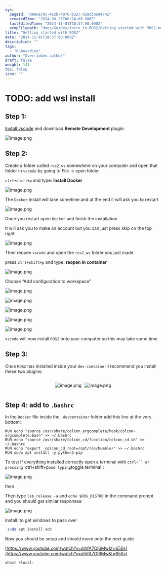 ```yaml
---
sys:
  pageId: "89e0a78c-4e2b-4070-b327-d28cb0694742"
  createdTime: "2024-08-21T00:24:00.000Z"
  lastEditedTime: "2024-11-01T18:57:00.000Z"
  propFilepath: "docs/Guides/intro_to_ROS2/Getting started with ROS2.md"
title: "Getting started with ROS2"
date: "2024-11-01T18:57:00.000Z"
description: ""
tags:
  - "Onboarding"
author: "Overridden author"
draft: false
weight: 141
toc: false
icon: ""
---
```


# TODO: add wsl install

## Step 1:

[Install vscode](https://code.visualstudio.com/download) and download **Remote Development** plugin:

![image.png](https://prod-files-secure.s3.us-west-2.amazonaws.com/d518164a-d88e-44d1-a4ee-3adb3bd8bce0/efb52993-1881-4a40-b95e-6f020334f022/image.png?X-Amz-Algorithm=AWS4-HMAC-SHA256&X-Amz-Content-Sha256=UNSIGNED-PAYLOAD&X-Amz-Credential=ASIAZI2LB466T6C7UIUZ%2F20250227%2Fus-west-2%2Fs3%2Faws4_request&X-Amz-Date=20250227T200850Z&X-Amz-Expires=3600&X-Amz-Security-Token=IQoJb3JpZ2luX2VjEEMaCXVzLXdlc3QtMiJHMEUCIFFczc4SORGlYxFa9wfqqBEdCnTNVrRKn8igdU6z6556AiEA5MzbkdhdLX6aCoteT2dKQSn5wPyoD85sXMKVavwzqeoq%2FwMIfBAAGgw2Mzc0MjMxODM4MDUiDHw7sHlPBXUxVvMpFyrcAweFwraTgdDCkV%2BkxyvFqiAsx16cYksY%2BEe8TkGzb6utV0YyUfZ7tC30a%2F0epdwHbapXo5rlBplkvDt2HqP4EH9l0Jq0fSyfMmdOCOt27ATmpNVMXPelYmDuK5Puy0xWdoT1qyaH3zRf7h%2FgfTQMk8M6m22w0NRrIbC8im%2FQF4tqzpNnUan%2BAcINoXcBe3QePPiSUCxNJ%2FqNr2zvZARsqT%2B5plKJ4q6rNa1ziZLM%2BHyqE7HY5wlL1TA6zTmZ3BdjTB95JVr3IL%2F%2B86WDt9pPWATLDoG%2FqGB9azFVc3pSUsHR%2BGqiq2DT5HmLnIq46d799XM0RkS0JljPsOuDwbvhpoRQzMIjc7PE4xcABmP34zWr5quZYP3n9z554CIMUBx15i3CYYQ9fNBBI0NAtOmvJp4W2b1MIrrCNlxjYg7jAVh71y2kTcDnh2p8DnFWI%2FMvawH4PPkLk9T6IcYVRqqeIKkqAL9Bd0xJwjTApRZ66Dy77%2BXtUAVyaLkmx19%2F2LqEEXbuoMz8ZhGse4aVybLuFdRveiHzJ362JZ0EbRsNwewyiAE8msOKmdBwDJI%2FnrfHKmWLarciWYznHgHq40q9yfP%2BXwoxKi2kHTSCGENXF8jC2%2F%2B9gwpC%2BiRMT8PYMMHwgr4GOqUBWKOqVK8SwswLSJYq3w8Cs9GNmLmXvqJh5nEqSz%2F9NNTIj7jHAj56%2FIKxrBP2yBjBkBEbpXx8knXcwoexww4ueu8XbXWt4XaCPMF1BaVIqEwW8JiLs2QswmLwOQfXjwNvOXLH6pyNSNt7kP8M%2BP118XYdLk2KMCv9U2yxKWw7ta75yLVsnFyuN3uuAcQV%2FOCIF%2FPokTv7NqMetmeqZIWJoCF5V0gD&X-Amz-Signature=63fa88fc92ebd65ae26d62afd82d43aa984a02e8b637e608a01cdc7e28eefbd3&X-Amz-SignedHeaders=host&x-id=GetObject)

## Step 2:

Create a folder called `ros2_ws` somewhere on your computer and open that folder in `vscode` by going to File → open folder 

`ctrl+shift+p` and type: **Install Docker**

![image.png](https://prod-files-secure.s3.us-west-2.amazonaws.com/d518164a-d88e-44d1-a4ee-3adb3bd8bce0/2269dc0e-1cd5-47ff-bceb-c04ad9b2eab0/image.png?X-Amz-Algorithm=AWS4-HMAC-SHA256&X-Amz-Content-Sha256=UNSIGNED-PAYLOAD&X-Amz-Credential=ASIAZI2LB466T6C7UIUZ%2F20250227%2Fus-west-2%2Fs3%2Faws4_request&X-Amz-Date=20250227T200850Z&X-Amz-Expires=3600&X-Amz-Security-Token=IQoJb3JpZ2luX2VjEEMaCXVzLXdlc3QtMiJHMEUCIFFczc4SORGlYxFa9wfqqBEdCnTNVrRKn8igdU6z6556AiEA5MzbkdhdLX6aCoteT2dKQSn5wPyoD85sXMKVavwzqeoq%2FwMIfBAAGgw2Mzc0MjMxODM4MDUiDHw7sHlPBXUxVvMpFyrcAweFwraTgdDCkV%2BkxyvFqiAsx16cYksY%2BEe8TkGzb6utV0YyUfZ7tC30a%2F0epdwHbapXo5rlBplkvDt2HqP4EH9l0Jq0fSyfMmdOCOt27ATmpNVMXPelYmDuK5Puy0xWdoT1qyaH3zRf7h%2FgfTQMk8M6m22w0NRrIbC8im%2FQF4tqzpNnUan%2BAcINoXcBe3QePPiSUCxNJ%2FqNr2zvZARsqT%2B5plKJ4q6rNa1ziZLM%2BHyqE7HY5wlL1TA6zTmZ3BdjTB95JVr3IL%2F%2B86WDt9pPWATLDoG%2FqGB9azFVc3pSUsHR%2BGqiq2DT5HmLnIq46d799XM0RkS0JljPsOuDwbvhpoRQzMIjc7PE4xcABmP34zWr5quZYP3n9z554CIMUBx15i3CYYQ9fNBBI0NAtOmvJp4W2b1MIrrCNlxjYg7jAVh71y2kTcDnh2p8DnFWI%2FMvawH4PPkLk9T6IcYVRqqeIKkqAL9Bd0xJwjTApRZ66Dy77%2BXtUAVyaLkmx19%2F2LqEEXbuoMz8ZhGse4aVybLuFdRveiHzJ362JZ0EbRsNwewyiAE8msOKmdBwDJI%2FnrfHKmWLarciWYznHgHq40q9yfP%2BXwoxKi2kHTSCGENXF8jC2%2F%2B9gwpC%2BiRMT8PYMMHwgr4GOqUBWKOqVK8SwswLSJYq3w8Cs9GNmLmXvqJh5nEqSz%2F9NNTIj7jHAj56%2FIKxrBP2yBjBkBEbpXx8knXcwoexww4ueu8XbXWt4XaCPMF1BaVIqEwW8JiLs2QswmLwOQfXjwNvOXLH6pyNSNt7kP8M%2BP118XYdLk2KMCv9U2yxKWw7ta75yLVsnFyuN3uuAcQV%2FOCIF%2FPokTv7NqMetmeqZIWJoCF5V0gD&X-Amz-Signature=47323db5c0dc1404d1adedd26dab1f5130b6a2fe754b0be49032d4af87af96bf&X-Amz-SignedHeaders=host&x-id=GetObject)

The `Docker` install will take sometime and at the end it will ask you to restart

![image.png](https://prod-files-secure.s3.us-west-2.amazonaws.com/d518164a-d88e-44d1-a4ee-3adb3bd8bce0/ed233f78-be33-4b1f-b89c-9c346c0e961e/image.png?X-Amz-Algorithm=AWS4-HMAC-SHA256&X-Amz-Content-Sha256=UNSIGNED-PAYLOAD&X-Amz-Credential=ASIAZI2LB466T6C7UIUZ%2F20250227%2Fus-west-2%2Fs3%2Faws4_request&X-Amz-Date=20250227T200850Z&X-Amz-Expires=3600&X-Amz-Security-Token=IQoJb3JpZ2luX2VjEEMaCXVzLXdlc3QtMiJHMEUCIFFczc4SORGlYxFa9wfqqBEdCnTNVrRKn8igdU6z6556AiEA5MzbkdhdLX6aCoteT2dKQSn5wPyoD85sXMKVavwzqeoq%2FwMIfBAAGgw2Mzc0MjMxODM4MDUiDHw7sHlPBXUxVvMpFyrcAweFwraTgdDCkV%2BkxyvFqiAsx16cYksY%2BEe8TkGzb6utV0YyUfZ7tC30a%2F0epdwHbapXo5rlBplkvDt2HqP4EH9l0Jq0fSyfMmdOCOt27ATmpNVMXPelYmDuK5Puy0xWdoT1qyaH3zRf7h%2FgfTQMk8M6m22w0NRrIbC8im%2FQF4tqzpNnUan%2BAcINoXcBe3QePPiSUCxNJ%2FqNr2zvZARsqT%2B5plKJ4q6rNa1ziZLM%2BHyqE7HY5wlL1TA6zTmZ3BdjTB95JVr3IL%2F%2B86WDt9pPWATLDoG%2FqGB9azFVc3pSUsHR%2BGqiq2DT5HmLnIq46d799XM0RkS0JljPsOuDwbvhpoRQzMIjc7PE4xcABmP34zWr5quZYP3n9z554CIMUBx15i3CYYQ9fNBBI0NAtOmvJp4W2b1MIrrCNlxjYg7jAVh71y2kTcDnh2p8DnFWI%2FMvawH4PPkLk9T6IcYVRqqeIKkqAL9Bd0xJwjTApRZ66Dy77%2BXtUAVyaLkmx19%2F2LqEEXbuoMz8ZhGse4aVybLuFdRveiHzJ362JZ0EbRsNwewyiAE8msOKmdBwDJI%2FnrfHKmWLarciWYznHgHq40q9yfP%2BXwoxKi2kHTSCGENXF8jC2%2F%2B9gwpC%2BiRMT8PYMMHwgr4GOqUBWKOqVK8SwswLSJYq3w8Cs9GNmLmXvqJh5nEqSz%2F9NNTIj7jHAj56%2FIKxrBP2yBjBkBEbpXx8knXcwoexww4ueu8XbXWt4XaCPMF1BaVIqEwW8JiLs2QswmLwOQfXjwNvOXLH6pyNSNt7kP8M%2BP118XYdLk2KMCv9U2yxKWw7ta75yLVsnFyuN3uuAcQV%2FOCIF%2FPokTv7NqMetmeqZIWJoCF5V0gD&X-Amz-Signature=e91502dbb829d868b340026377369fc4661a5398b41a92c5e5ee4a37eb8c01cf&X-Amz-SignedHeaders=host&x-id=GetObject)

Once you restart open `Docker` and finish the installation

It will ask you to make an account but you can just press skip on the top right

![image.png](https://prod-files-secure.s3.us-west-2.amazonaws.com/d518164a-d88e-44d1-a4ee-3adb3bd8bce0/21010ad9-1659-4fd9-9f59-9932a09b2a3d/image.png?X-Amz-Algorithm=AWS4-HMAC-SHA256&X-Amz-Content-Sha256=UNSIGNED-PAYLOAD&X-Amz-Credential=ASIAZI2LB466T6C7UIUZ%2F20250227%2Fus-west-2%2Fs3%2Faws4_request&X-Amz-Date=20250227T200850Z&X-Amz-Expires=3600&X-Amz-Security-Token=IQoJb3JpZ2luX2VjEEMaCXVzLXdlc3QtMiJHMEUCIFFczc4SORGlYxFa9wfqqBEdCnTNVrRKn8igdU6z6556AiEA5MzbkdhdLX6aCoteT2dKQSn5wPyoD85sXMKVavwzqeoq%2FwMIfBAAGgw2Mzc0MjMxODM4MDUiDHw7sHlPBXUxVvMpFyrcAweFwraTgdDCkV%2BkxyvFqiAsx16cYksY%2BEe8TkGzb6utV0YyUfZ7tC30a%2F0epdwHbapXo5rlBplkvDt2HqP4EH9l0Jq0fSyfMmdOCOt27ATmpNVMXPelYmDuK5Puy0xWdoT1qyaH3zRf7h%2FgfTQMk8M6m22w0NRrIbC8im%2FQF4tqzpNnUan%2BAcINoXcBe3QePPiSUCxNJ%2FqNr2zvZARsqT%2B5plKJ4q6rNa1ziZLM%2BHyqE7HY5wlL1TA6zTmZ3BdjTB95JVr3IL%2F%2B86WDt9pPWATLDoG%2FqGB9azFVc3pSUsHR%2BGqiq2DT5HmLnIq46d799XM0RkS0JljPsOuDwbvhpoRQzMIjc7PE4xcABmP34zWr5quZYP3n9z554CIMUBx15i3CYYQ9fNBBI0NAtOmvJp4W2b1MIrrCNlxjYg7jAVh71y2kTcDnh2p8DnFWI%2FMvawH4PPkLk9T6IcYVRqqeIKkqAL9Bd0xJwjTApRZ66Dy77%2BXtUAVyaLkmx19%2F2LqEEXbuoMz8ZhGse4aVybLuFdRveiHzJ362JZ0EbRsNwewyiAE8msOKmdBwDJI%2FnrfHKmWLarciWYznHgHq40q9yfP%2BXwoxKi2kHTSCGENXF8jC2%2F%2B9gwpC%2BiRMT8PYMMHwgr4GOqUBWKOqVK8SwswLSJYq3w8Cs9GNmLmXvqJh5nEqSz%2F9NNTIj7jHAj56%2FIKxrBP2yBjBkBEbpXx8knXcwoexww4ueu8XbXWt4XaCPMF1BaVIqEwW8JiLs2QswmLwOQfXjwNvOXLH6pyNSNt7kP8M%2BP118XYdLk2KMCv9U2yxKWw7ta75yLVsnFyuN3uuAcQV%2FOCIF%2FPokTv7NqMetmeqZIWJoCF5V0gD&X-Amz-Signature=960c3ace9278391ff401d65263ca03fd5ecefabc58a0c6c1c1c029df567e3af4&X-Amz-SignedHeaders=host&x-id=GetObject)

Then reopen `vscode` and open the `ros2_ws` folder you just made

press `ctrl+shift+p` and type: **reopen in container**

![image.png](https://prod-files-secure.s3.us-west-2.amazonaws.com/d518164a-d88e-44d1-a4ee-3adb3bd8bce0/4e93b8c2-41ad-488c-8095-c74205196118/image.png?X-Amz-Algorithm=AWS4-HMAC-SHA256&X-Amz-Content-Sha256=UNSIGNED-PAYLOAD&X-Amz-Credential=ASIAZI2LB466T6C7UIUZ%2F20250227%2Fus-west-2%2Fs3%2Faws4_request&X-Amz-Date=20250227T200850Z&X-Amz-Expires=3600&X-Amz-Security-Token=IQoJb3JpZ2luX2VjEEMaCXVzLXdlc3QtMiJHMEUCIFFczc4SORGlYxFa9wfqqBEdCnTNVrRKn8igdU6z6556AiEA5MzbkdhdLX6aCoteT2dKQSn5wPyoD85sXMKVavwzqeoq%2FwMIfBAAGgw2Mzc0MjMxODM4MDUiDHw7sHlPBXUxVvMpFyrcAweFwraTgdDCkV%2BkxyvFqiAsx16cYksY%2BEe8TkGzb6utV0YyUfZ7tC30a%2F0epdwHbapXo5rlBplkvDt2HqP4EH9l0Jq0fSyfMmdOCOt27ATmpNVMXPelYmDuK5Puy0xWdoT1qyaH3zRf7h%2FgfTQMk8M6m22w0NRrIbC8im%2FQF4tqzpNnUan%2BAcINoXcBe3QePPiSUCxNJ%2FqNr2zvZARsqT%2B5plKJ4q6rNa1ziZLM%2BHyqE7HY5wlL1TA6zTmZ3BdjTB95JVr3IL%2F%2B86WDt9pPWATLDoG%2FqGB9azFVc3pSUsHR%2BGqiq2DT5HmLnIq46d799XM0RkS0JljPsOuDwbvhpoRQzMIjc7PE4xcABmP34zWr5quZYP3n9z554CIMUBx15i3CYYQ9fNBBI0NAtOmvJp4W2b1MIrrCNlxjYg7jAVh71y2kTcDnh2p8DnFWI%2FMvawH4PPkLk9T6IcYVRqqeIKkqAL9Bd0xJwjTApRZ66Dy77%2BXtUAVyaLkmx19%2F2LqEEXbuoMz8ZhGse4aVybLuFdRveiHzJ362JZ0EbRsNwewyiAE8msOKmdBwDJI%2FnrfHKmWLarciWYznHgHq40q9yfP%2BXwoxKi2kHTSCGENXF8jC2%2F%2B9gwpC%2BiRMT8PYMMHwgr4GOqUBWKOqVK8SwswLSJYq3w8Cs9GNmLmXvqJh5nEqSz%2F9NNTIj7jHAj56%2FIKxrBP2yBjBkBEbpXx8knXcwoexww4ueu8XbXWt4XaCPMF1BaVIqEwW8JiLs2QswmLwOQfXjwNvOXLH6pyNSNt7kP8M%2BP118XYdLk2KMCv9U2yxKWw7ta75yLVsnFyuN3uuAcQV%2FOCIF%2FPokTv7NqMetmeqZIWJoCF5V0gD&X-Amz-Signature=f0912b67d8e37cd0c12e5863a8efa62a25a9a43a03edf4e71b8401af68a8e232&X-Amz-SignedHeaders=host&x-id=GetObject)

Choose “Add configuration to workspace”

![image.png](https://prod-files-secure.s3.us-west-2.amazonaws.com/d518164a-d88e-44d1-a4ee-3adb3bd8bce0/9560b282-5060-4989-ba37-97e7b2c22476/image.png?X-Amz-Algorithm=AWS4-HMAC-SHA256&X-Amz-Content-Sha256=UNSIGNED-PAYLOAD&X-Amz-Credential=ASIAZI2LB466T6C7UIUZ%2F20250227%2Fus-west-2%2Fs3%2Faws4_request&X-Amz-Date=20250227T200850Z&X-Amz-Expires=3600&X-Amz-Security-Token=IQoJb3JpZ2luX2VjEEMaCXVzLXdlc3QtMiJHMEUCIFFczc4SORGlYxFa9wfqqBEdCnTNVrRKn8igdU6z6556AiEA5MzbkdhdLX6aCoteT2dKQSn5wPyoD85sXMKVavwzqeoq%2FwMIfBAAGgw2Mzc0MjMxODM4MDUiDHw7sHlPBXUxVvMpFyrcAweFwraTgdDCkV%2BkxyvFqiAsx16cYksY%2BEe8TkGzb6utV0YyUfZ7tC30a%2F0epdwHbapXo5rlBplkvDt2HqP4EH9l0Jq0fSyfMmdOCOt27ATmpNVMXPelYmDuK5Puy0xWdoT1qyaH3zRf7h%2FgfTQMk8M6m22w0NRrIbC8im%2FQF4tqzpNnUan%2BAcINoXcBe3QePPiSUCxNJ%2FqNr2zvZARsqT%2B5plKJ4q6rNa1ziZLM%2BHyqE7HY5wlL1TA6zTmZ3BdjTB95JVr3IL%2F%2B86WDt9pPWATLDoG%2FqGB9azFVc3pSUsHR%2BGqiq2DT5HmLnIq46d799XM0RkS0JljPsOuDwbvhpoRQzMIjc7PE4xcABmP34zWr5quZYP3n9z554CIMUBx15i3CYYQ9fNBBI0NAtOmvJp4W2b1MIrrCNlxjYg7jAVh71y2kTcDnh2p8DnFWI%2FMvawH4PPkLk9T6IcYVRqqeIKkqAL9Bd0xJwjTApRZ66Dy77%2BXtUAVyaLkmx19%2F2LqEEXbuoMz8ZhGse4aVybLuFdRveiHzJ362JZ0EbRsNwewyiAE8msOKmdBwDJI%2FnrfHKmWLarciWYznHgHq40q9yfP%2BXwoxKi2kHTSCGENXF8jC2%2F%2B9gwpC%2BiRMT8PYMMHwgr4GOqUBWKOqVK8SwswLSJYq3w8Cs9GNmLmXvqJh5nEqSz%2F9NNTIj7jHAj56%2FIKxrBP2yBjBkBEbpXx8knXcwoexww4ueu8XbXWt4XaCPMF1BaVIqEwW8JiLs2QswmLwOQfXjwNvOXLH6pyNSNt7kP8M%2BP118XYdLk2KMCv9U2yxKWw7ta75yLVsnFyuN3uuAcQV%2FOCIF%2FPokTv7NqMetmeqZIWJoCF5V0gD&X-Amz-Signature=ca725d22cbc58346dc70b8597db5112538243cb1781d5d4bf7a0b8eedf2421c3&X-Amz-SignedHeaders=host&x-id=GetObject)

![image.png](https://prod-files-secure.s3.us-west-2.amazonaws.com/d518164a-d88e-44d1-a4ee-3adb3bd8bce0/2ee63f81-886b-48e8-a553-dc6e5eac99e4/image.png?X-Amz-Algorithm=AWS4-HMAC-SHA256&X-Amz-Content-Sha256=UNSIGNED-PAYLOAD&X-Amz-Credential=ASIAZI2LB466T6C7UIUZ%2F20250227%2Fus-west-2%2Fs3%2Faws4_request&X-Amz-Date=20250227T200850Z&X-Amz-Expires=3600&X-Amz-Security-Token=IQoJb3JpZ2luX2VjEEMaCXVzLXdlc3QtMiJHMEUCIFFczc4SORGlYxFa9wfqqBEdCnTNVrRKn8igdU6z6556AiEA5MzbkdhdLX6aCoteT2dKQSn5wPyoD85sXMKVavwzqeoq%2FwMIfBAAGgw2Mzc0MjMxODM4MDUiDHw7sHlPBXUxVvMpFyrcAweFwraTgdDCkV%2BkxyvFqiAsx16cYksY%2BEe8TkGzb6utV0YyUfZ7tC30a%2F0epdwHbapXo5rlBplkvDt2HqP4EH9l0Jq0fSyfMmdOCOt27ATmpNVMXPelYmDuK5Puy0xWdoT1qyaH3zRf7h%2FgfTQMk8M6m22w0NRrIbC8im%2FQF4tqzpNnUan%2BAcINoXcBe3QePPiSUCxNJ%2FqNr2zvZARsqT%2B5plKJ4q6rNa1ziZLM%2BHyqE7HY5wlL1TA6zTmZ3BdjTB95JVr3IL%2F%2B86WDt9pPWATLDoG%2FqGB9azFVc3pSUsHR%2BGqiq2DT5HmLnIq46d799XM0RkS0JljPsOuDwbvhpoRQzMIjc7PE4xcABmP34zWr5quZYP3n9z554CIMUBx15i3CYYQ9fNBBI0NAtOmvJp4W2b1MIrrCNlxjYg7jAVh71y2kTcDnh2p8DnFWI%2FMvawH4PPkLk9T6IcYVRqqeIKkqAL9Bd0xJwjTApRZ66Dy77%2BXtUAVyaLkmx19%2F2LqEEXbuoMz8ZhGse4aVybLuFdRveiHzJ362JZ0EbRsNwewyiAE8msOKmdBwDJI%2FnrfHKmWLarciWYznHgHq40q9yfP%2BXwoxKi2kHTSCGENXF8jC2%2F%2B9gwpC%2BiRMT8PYMMHwgr4GOqUBWKOqVK8SwswLSJYq3w8Cs9GNmLmXvqJh5nEqSz%2F9NNTIj7jHAj56%2FIKxrBP2yBjBkBEbpXx8knXcwoexww4ueu8XbXWt4XaCPMF1BaVIqEwW8JiLs2QswmLwOQfXjwNvOXLH6pyNSNt7kP8M%2BP118XYdLk2KMCv9U2yxKWw7ta75yLVsnFyuN3uuAcQV%2FOCIF%2FPokTv7NqMetmeqZIWJoCF5V0gD&X-Amz-Signature=f362c7fcfba2da35e840861011794401b8632cef03e86cf3d3131f1d9e8d8dc1&X-Amz-SignedHeaders=host&x-id=GetObject)

![image.png](https://prod-files-secure.s3.us-west-2.amazonaws.com/d518164a-d88e-44d1-a4ee-3adb3bd8bce0/ae1580b2-b048-407e-aed9-b584224a7a04/image.png?X-Amz-Algorithm=AWS4-HMAC-SHA256&X-Amz-Content-Sha256=UNSIGNED-PAYLOAD&X-Amz-Credential=ASIAZI2LB466T6C7UIUZ%2F20250227%2Fus-west-2%2Fs3%2Faws4_request&X-Amz-Date=20250227T200850Z&X-Amz-Expires=3600&X-Amz-Security-Token=IQoJb3JpZ2luX2VjEEMaCXVzLXdlc3QtMiJHMEUCIFFczc4SORGlYxFa9wfqqBEdCnTNVrRKn8igdU6z6556AiEA5MzbkdhdLX6aCoteT2dKQSn5wPyoD85sXMKVavwzqeoq%2FwMIfBAAGgw2Mzc0MjMxODM4MDUiDHw7sHlPBXUxVvMpFyrcAweFwraTgdDCkV%2BkxyvFqiAsx16cYksY%2BEe8TkGzb6utV0YyUfZ7tC30a%2F0epdwHbapXo5rlBplkvDt2HqP4EH9l0Jq0fSyfMmdOCOt27ATmpNVMXPelYmDuK5Puy0xWdoT1qyaH3zRf7h%2FgfTQMk8M6m22w0NRrIbC8im%2FQF4tqzpNnUan%2BAcINoXcBe3QePPiSUCxNJ%2FqNr2zvZARsqT%2B5plKJ4q6rNa1ziZLM%2BHyqE7HY5wlL1TA6zTmZ3BdjTB95JVr3IL%2F%2B86WDt9pPWATLDoG%2FqGB9azFVc3pSUsHR%2BGqiq2DT5HmLnIq46d799XM0RkS0JljPsOuDwbvhpoRQzMIjc7PE4xcABmP34zWr5quZYP3n9z554CIMUBx15i3CYYQ9fNBBI0NAtOmvJp4W2b1MIrrCNlxjYg7jAVh71y2kTcDnh2p8DnFWI%2FMvawH4PPkLk9T6IcYVRqqeIKkqAL9Bd0xJwjTApRZ66Dy77%2BXtUAVyaLkmx19%2F2LqEEXbuoMz8ZhGse4aVybLuFdRveiHzJ362JZ0EbRsNwewyiAE8msOKmdBwDJI%2FnrfHKmWLarciWYznHgHq40q9yfP%2BXwoxKi2kHTSCGENXF8jC2%2F%2B9gwpC%2BiRMT8PYMMHwgr4GOqUBWKOqVK8SwswLSJYq3w8Cs9GNmLmXvqJh5nEqSz%2F9NNTIj7jHAj56%2FIKxrBP2yBjBkBEbpXx8knXcwoexww4ueu8XbXWt4XaCPMF1BaVIqEwW8JiLs2QswmLwOQfXjwNvOXLH6pyNSNt7kP8M%2BP118XYdLk2KMCv9U2yxKWw7ta75yLVsnFyuN3uuAcQV%2FOCIF%2FPokTv7NqMetmeqZIWJoCF5V0gD&X-Amz-Signature=7104986e1ecc33721cda77f0326460baf5b4448b5570efcb55c1de1735c0791f&X-Amz-SignedHeaders=host&x-id=GetObject)

![image.png](https://prod-files-secure.s3.us-west-2.amazonaws.com/d518164a-d88e-44d1-a4ee-3adb3bd8bce0/53255b28-f75e-430f-b9e3-c0ac8577e42b/image.png?X-Amz-Algorithm=AWS4-HMAC-SHA256&X-Amz-Content-Sha256=UNSIGNED-PAYLOAD&X-Amz-Credential=ASIAZI2LB466T6C7UIUZ%2F20250227%2Fus-west-2%2Fs3%2Faws4_request&X-Amz-Date=20250227T200850Z&X-Amz-Expires=3600&X-Amz-Security-Token=IQoJb3JpZ2luX2VjEEMaCXVzLXdlc3QtMiJHMEUCIFFczc4SORGlYxFa9wfqqBEdCnTNVrRKn8igdU6z6556AiEA5MzbkdhdLX6aCoteT2dKQSn5wPyoD85sXMKVavwzqeoq%2FwMIfBAAGgw2Mzc0MjMxODM4MDUiDHw7sHlPBXUxVvMpFyrcAweFwraTgdDCkV%2BkxyvFqiAsx16cYksY%2BEe8TkGzb6utV0YyUfZ7tC30a%2F0epdwHbapXo5rlBplkvDt2HqP4EH9l0Jq0fSyfMmdOCOt27ATmpNVMXPelYmDuK5Puy0xWdoT1qyaH3zRf7h%2FgfTQMk8M6m22w0NRrIbC8im%2FQF4tqzpNnUan%2BAcINoXcBe3QePPiSUCxNJ%2FqNr2zvZARsqT%2B5plKJ4q6rNa1ziZLM%2BHyqE7HY5wlL1TA6zTmZ3BdjTB95JVr3IL%2F%2B86WDt9pPWATLDoG%2FqGB9azFVc3pSUsHR%2BGqiq2DT5HmLnIq46d799XM0RkS0JljPsOuDwbvhpoRQzMIjc7PE4xcABmP34zWr5quZYP3n9z554CIMUBx15i3CYYQ9fNBBI0NAtOmvJp4W2b1MIrrCNlxjYg7jAVh71y2kTcDnh2p8DnFWI%2FMvawH4PPkLk9T6IcYVRqqeIKkqAL9Bd0xJwjTApRZ66Dy77%2BXtUAVyaLkmx19%2F2LqEEXbuoMz8ZhGse4aVybLuFdRveiHzJ362JZ0EbRsNwewyiAE8msOKmdBwDJI%2FnrfHKmWLarciWYznHgHq40q9yfP%2BXwoxKi2kHTSCGENXF8jC2%2F%2B9gwpC%2BiRMT8PYMMHwgr4GOqUBWKOqVK8SwswLSJYq3w8Cs9GNmLmXvqJh5nEqSz%2F9NNTIj7jHAj56%2FIKxrBP2yBjBkBEbpXx8knXcwoexww4ueu8XbXWt4XaCPMF1BaVIqEwW8JiLs2QswmLwOQfXjwNvOXLH6pyNSNt7kP8M%2BP118XYdLk2KMCv9U2yxKWw7ta75yLVsnFyuN3uuAcQV%2FOCIF%2FPokTv7NqMetmeqZIWJoCF5V0gD&X-Amz-Signature=37a9e2657d759de7f49bb1c9b86c210ddcf7836c9288538b1b270f09ca27f5f6&X-Amz-SignedHeaders=host&x-id=GetObject)

![image.png](https://prod-files-secure.s3.us-west-2.amazonaws.com/d518164a-d88e-44d1-a4ee-3adb3bd8bce0/7c562767-5af9-4ffb-97d1-327bcdf4ee00/image.png?X-Amz-Algorithm=AWS4-HMAC-SHA256&X-Amz-Content-Sha256=UNSIGNED-PAYLOAD&X-Amz-Credential=ASIAZI2LB466T6C7UIUZ%2F20250227%2Fus-west-2%2Fs3%2Faws4_request&X-Amz-Date=20250227T200850Z&X-Amz-Expires=3600&X-Amz-Security-Token=IQoJb3JpZ2luX2VjEEMaCXVzLXdlc3QtMiJHMEUCIFFczc4SORGlYxFa9wfqqBEdCnTNVrRKn8igdU6z6556AiEA5MzbkdhdLX6aCoteT2dKQSn5wPyoD85sXMKVavwzqeoq%2FwMIfBAAGgw2Mzc0MjMxODM4MDUiDHw7sHlPBXUxVvMpFyrcAweFwraTgdDCkV%2BkxyvFqiAsx16cYksY%2BEe8TkGzb6utV0YyUfZ7tC30a%2F0epdwHbapXo5rlBplkvDt2HqP4EH9l0Jq0fSyfMmdOCOt27ATmpNVMXPelYmDuK5Puy0xWdoT1qyaH3zRf7h%2FgfTQMk8M6m22w0NRrIbC8im%2FQF4tqzpNnUan%2BAcINoXcBe3QePPiSUCxNJ%2FqNr2zvZARsqT%2B5plKJ4q6rNa1ziZLM%2BHyqE7HY5wlL1TA6zTmZ3BdjTB95JVr3IL%2F%2B86WDt9pPWATLDoG%2FqGB9azFVc3pSUsHR%2BGqiq2DT5HmLnIq46d799XM0RkS0JljPsOuDwbvhpoRQzMIjc7PE4xcABmP34zWr5quZYP3n9z554CIMUBx15i3CYYQ9fNBBI0NAtOmvJp4W2b1MIrrCNlxjYg7jAVh71y2kTcDnh2p8DnFWI%2FMvawH4PPkLk9T6IcYVRqqeIKkqAL9Bd0xJwjTApRZ66Dy77%2BXtUAVyaLkmx19%2F2LqEEXbuoMz8ZhGse4aVybLuFdRveiHzJ362JZ0EbRsNwewyiAE8msOKmdBwDJI%2FnrfHKmWLarciWYznHgHq40q9yfP%2BXwoxKi2kHTSCGENXF8jC2%2F%2B9gwpC%2BiRMT8PYMMHwgr4GOqUBWKOqVK8SwswLSJYq3w8Cs9GNmLmXvqJh5nEqSz%2F9NNTIj7jHAj56%2FIKxrBP2yBjBkBEbpXx8knXcwoexww4ueu8XbXWt4XaCPMF1BaVIqEwW8JiLs2QswmLwOQfXjwNvOXLH6pyNSNt7kP8M%2BP118XYdLk2KMCv9U2yxKWw7ta75yLVsnFyuN3uuAcQV%2FOCIF%2FPokTv7NqMetmeqZIWJoCF5V0gD&X-Amz-Signature=d0a17a70a30520bbc1731ffa39cc6f8926f34dcc23b98689951d399cdd153ca5&X-Amz-SignedHeaders=host&x-id=GetObject)

`vscode` will now install `ROS2` onto your computer so this may take some time.

## Step 3:

Once `ROS2` has installed inside your `dev-container` I recommend you install these two plugins:

<div style="display: flex;flex-direction: row; column-gap:10px; max-width: 630px;justify-content: center;">
<div>

![image.png](https://prod-files-secure.s3.us-west-2.amazonaws.com/d518164a-d88e-44d1-a4ee-3adb3bd8bce0/3fc3d550-5a54-4ba1-ba6b-faa01cdb7369/image.png?X-Amz-Algorithm=AWS4-HMAC-SHA256&X-Amz-Content-Sha256=UNSIGNED-PAYLOAD&X-Amz-Credential=ASIAZI2LB466UZNQQR6N%2F20250227%2Fus-west-2%2Fs3%2Faws4_request&X-Amz-Date=20250227T200852Z&X-Amz-Expires=3600&X-Amz-Security-Token=IQoJb3JpZ2luX2VjEEMaCXVzLXdlc3QtMiJHMEUCIE5mKBgCYBAElQZ3hCmldrCDSPqX9G%2FPmaTfUopSsfYOAiEAiJ0sVTVZcWZCLGkJvre%2BvqP2vNBxOSuipKyehbCioRAq%2FwMIfBAAGgw2Mzc0MjMxODM4MDUiDEeDTMSMS2Oo5AW4TCrcAzFitWtahDiKD6j17J30U3Ql2QcOYZxBXdqnRs5ERX45CeKqejeGP51RKD%2FjfL9DtIS4OeIJBSG25LZyrPnrghzeCpZsz10EO8n7c5zAzgwnVIKgWNF8o5Mv1uj6shBIygNg0yP2yltP3Pn9U7kImZkjSEkE5cpNxRTv4b8ed%2FctKDm%2BBT%2FvKrBScP6SCsOMYCPIg%2BaGgutifEn25ssE6UG6k5KQwAJwDxEK3hSg%2FD8JibslGyS%2FB67Bgl0koNOeBKzi0hjYJpzU0Odq%2F6fdVGd55SdAlj3jeVUGOzvB0SJzPuGpqJQblvh6AkuUf3x8KWqnydjMHfyAarHEY6ydJlfdJNCPfEhC7JulRdCGbrS7tMXIVLqV4XOES%2FMlaZuWA4mbZMwXIbEZbDgD1nEs8mNimPHhsywvrUMLhuNukBXmrRFtTD9qpI0QVwpi6gkRdESuMqtR2kR5lTf4BwYMpMKB3%2FogzP%2ByoRdIZm2iYhX3q%2BWwN0KE7sMPsqlPgIkoREffQ4EwE82uMivFMOZN9TPA2guM9baWMDq5DCCSL5mSnpzxs0J1kXwuHi6lzpifGATHMzo%2BfsScBQLKjbDEUDDpHT9NzXghpG45qamtu82%2Fvd9hJH6sp1XJ5N8NMOPwgr4GOqUB4AGB4f6uS9NZ3qcqvmmoaD5ONj%2FslvHRN1pWkCGRLB2g0Q%2BzBYX3vvns1pdhlaA%2FFsk1OSn6vVzK0Zsdmanto9ppA%2F5psOoTuquKgIEt2GRzwi8H0iUBVrjS8cLnGqgS5R10R7cz7gjyn3CUdeRZ6EJvA%2Fk7w%2B4pyv7ZvuIAYzRkPYKTXdbWPQsGe7Q7F%2F3bVsubV1HdyWCacuYaf%2Fi1nzpZqnEh&X-Amz-Signature=02b1aa3ad35cb45cb1aeb28a838c7dff1c4267d5c23c4dc355c111bcac9c67db&X-Amz-SignedHeaders=host&x-id=GetObject)

</div>
<div>

![image.png](https://prod-files-secure.s3.us-west-2.amazonaws.com/d518164a-d88e-44d1-a4ee-3adb3bd8bce0/d994cc66-13c2-4093-a5a3-f84cf4601a82/image.png?X-Amz-Algorithm=AWS4-HMAC-SHA256&X-Amz-Content-Sha256=UNSIGNED-PAYLOAD&X-Amz-Credential=ASIAZI2LB4667JCLXLNB%2F20250227%2Fus-west-2%2Fs3%2Faws4_request&X-Amz-Date=20250227T200853Z&X-Amz-Expires=3600&X-Amz-Security-Token=IQoJb3JpZ2luX2VjEEMaCXVzLXdlc3QtMiJIMEYCIQDzwnoSwYaAB0CeB6kxa50juSqJsg3AjTurOugcURF2SwIhAK0PVU8iC9ep3U7RPP3oommIJCPGjNQkvwXLUj3hDjDQKv8DCHwQABoMNjM3NDIzMTgzODA1Igz%2Fg3xBiMwaLixkOyAq3APOA0iucXHdXWAShr%2FlacqiX3Soy3WKa%2FiU8TRdc0eqCM%2Fyz4kqgDY%2B5GJoeIZxuCn4ZvPngbDk5Y9GzftIIgv3POgBmBW%2FuywK2RW1itWftfoE2lC73pnp6lmNsrzIgxlSER18zRUmviVep4dYgMuJTmm89u5EU1tiFBuuBUlJFmEfjOcAuxZkeVKrrgGMIEqGOZYXtKj9Q5yBQepEa12d%2FiiAVemhRBdV96uiJDamo9BlYRh3BDI277Jfs7xUCqpnsuBqhrditJbdh%2Feat5ae17ABmPW8vKRrbihmJIje0UBCcqNUEroKzwdhZVITLawCQbh6PI50O5ixduug3oVv31zxrzYnqn1JKLp4QxIJesYWbimtbA6k1hx4%2FHd1MoQGbfWbCrxAti4TUb1JyAWppNdOqZ0l%2B1lCC6a4qdZ1Q5Nu5db2bIaVUYKN56CN7ROaVzpMtn8I8MselODdDpdlaYDw%2BFJdhsWt1vaE65DesN1ENaYftVOQbD%2BTw3AjT49D1qle22TtxO0UlvciPzxwQpQO6dQoJH1OuBOV29OhAJREz30OWwVWiIq8r6SLpzuQCqp%2FszjR9zClC4R4Eko0%2ByOJCa6shBDuVWqC%2FJBEePcAPbdPiMa1epOcUjD58IK%2BBjqkAbgrfv9dOho8%2FGJDOFEstbyxea6V0iEGUkxM%2BhiSZ5MX%2FVrWDwMLGC4ytsRV3PTtR0QIGjQOAP7yrHwlLZzGc4QFEqHWdis5CzM6T5CItfVeD2LLXWmON%2FVvTHD0OdNft5emjqLHZuRUl5C8ByGTI8o%2FYCJVbI0qBm4yt82vf%2BFpklTaoXKWQWGVe%2BDrRVPR7GYgl4AJXLL3I6EcWdrXmpffQw6Q&X-Amz-Signature=93c83200e9aa43b81fae4099aa20c219c46923c8022f8e88411742e52c871291&X-Amz-SignedHeaders=host&x-id=GetObject)

</div>
</div>

## Step 4: add to `.bashrc`

In the `Docker` file inside the `.devcontainer` folder add this line at the very bottom: 

```docker
RUN echo "source /usr/share/colcon_argcomplete/hook/colcon-argcomplete.bash" >> ~/.bashrc
RUN echo "source /usr/share/colcon_cd/function/colcon_cd.sh" >> ~/.bashrc
RUN echo "export _colcon_cd_root=/opt/ros/humble/" >> ~/.bashrc
RUN sudo apt install -y python3-pip 
```

To test if everything installed correctly open a terminal with `ctrl+`` or pressing `ctrl+shift+p` and typing `toggle terminal`:

![image.png](https://prod-files-secure.s3.us-west-2.amazonaws.com/d518164a-d88e-44d1-a4ee-3adb3bd8bce0/6a4943d8-b04e-4c02-9a58-775f3384d1a5/image.png?X-Amz-Algorithm=AWS4-HMAC-SHA256&X-Amz-Content-Sha256=UNSIGNED-PAYLOAD&X-Amz-Credential=ASIAZI2LB466T6C7UIUZ%2F20250227%2Fus-west-2%2Fs3%2Faws4_request&X-Amz-Date=20250227T200850Z&X-Amz-Expires=3600&X-Amz-Security-Token=IQoJb3JpZ2luX2VjEEMaCXVzLXdlc3QtMiJHMEUCIFFczc4SORGlYxFa9wfqqBEdCnTNVrRKn8igdU6z6556AiEA5MzbkdhdLX6aCoteT2dKQSn5wPyoD85sXMKVavwzqeoq%2FwMIfBAAGgw2Mzc0MjMxODM4MDUiDHw7sHlPBXUxVvMpFyrcAweFwraTgdDCkV%2BkxyvFqiAsx16cYksY%2BEe8TkGzb6utV0YyUfZ7tC30a%2F0epdwHbapXo5rlBplkvDt2HqP4EH9l0Jq0fSyfMmdOCOt27ATmpNVMXPelYmDuK5Puy0xWdoT1qyaH3zRf7h%2FgfTQMk8M6m22w0NRrIbC8im%2FQF4tqzpNnUan%2BAcINoXcBe3QePPiSUCxNJ%2FqNr2zvZARsqT%2B5plKJ4q6rNa1ziZLM%2BHyqE7HY5wlL1TA6zTmZ3BdjTB95JVr3IL%2F%2B86WDt9pPWATLDoG%2FqGB9azFVc3pSUsHR%2BGqiq2DT5HmLnIq46d799XM0RkS0JljPsOuDwbvhpoRQzMIjc7PE4xcABmP34zWr5quZYP3n9z554CIMUBx15i3CYYQ9fNBBI0NAtOmvJp4W2b1MIrrCNlxjYg7jAVh71y2kTcDnh2p8DnFWI%2FMvawH4PPkLk9T6IcYVRqqeIKkqAL9Bd0xJwjTApRZ66Dy77%2BXtUAVyaLkmx19%2F2LqEEXbuoMz8ZhGse4aVybLuFdRveiHzJ362JZ0EbRsNwewyiAE8msOKmdBwDJI%2FnrfHKmWLarciWYznHgHq40q9yfP%2BXwoxKi2kHTSCGENXF8jC2%2F%2B9gwpC%2BiRMT8PYMMHwgr4GOqUBWKOqVK8SwswLSJYq3w8Cs9GNmLmXvqJh5nEqSz%2F9NNTIj7jHAj56%2FIKxrBP2yBjBkBEbpXx8knXcwoexww4ueu8XbXWt4XaCPMF1BaVIqEwW8JiLs2QswmLwOQfXjwNvOXLH6pyNSNt7kP8M%2BP118XYdLk2KMCv9U2yxKWw7ta75yLVsnFyuN3uuAcQV%2FOCIF%2FPokTv7NqMetmeqZIWJoCF5V0gD&X-Amz-Signature=f9dcaa562b529702ec5934acf925107595536ad830a2324d432b2bff796058a3&X-Amz-SignedHeaders=host&x-id=GetObject)

then 

Then type `lsb_release -a` and `echo $ROS_DISTRO` in the command prompt and you should get similar responses:

![image.png](https://prod-files-secure.s3.us-west-2.amazonaws.com/d518164a-d88e-44d1-a4ee-3adb3bd8bce0/3e635dec-a805-4e85-8b9e-d000e5b71a4e/image.png?X-Amz-Algorithm=AWS4-HMAC-SHA256&X-Amz-Content-Sha256=UNSIGNED-PAYLOAD&X-Amz-Credential=ASIAZI2LB466T6C7UIUZ%2F20250227%2Fus-west-2%2Fs3%2Faws4_request&X-Amz-Date=20250227T200850Z&X-Amz-Expires=3600&X-Amz-Security-Token=IQoJb3JpZ2luX2VjEEMaCXVzLXdlc3QtMiJHMEUCIFFczc4SORGlYxFa9wfqqBEdCnTNVrRKn8igdU6z6556AiEA5MzbkdhdLX6aCoteT2dKQSn5wPyoD85sXMKVavwzqeoq%2FwMIfBAAGgw2Mzc0MjMxODM4MDUiDHw7sHlPBXUxVvMpFyrcAweFwraTgdDCkV%2BkxyvFqiAsx16cYksY%2BEe8TkGzb6utV0YyUfZ7tC30a%2F0epdwHbapXo5rlBplkvDt2HqP4EH9l0Jq0fSyfMmdOCOt27ATmpNVMXPelYmDuK5Puy0xWdoT1qyaH3zRf7h%2FgfTQMk8M6m22w0NRrIbC8im%2FQF4tqzpNnUan%2BAcINoXcBe3QePPiSUCxNJ%2FqNr2zvZARsqT%2B5plKJ4q6rNa1ziZLM%2BHyqE7HY5wlL1TA6zTmZ3BdjTB95JVr3IL%2F%2B86WDt9pPWATLDoG%2FqGB9azFVc3pSUsHR%2BGqiq2DT5HmLnIq46d799XM0RkS0JljPsOuDwbvhpoRQzMIjc7PE4xcABmP34zWr5quZYP3n9z554CIMUBx15i3CYYQ9fNBBI0NAtOmvJp4W2b1MIrrCNlxjYg7jAVh71y2kTcDnh2p8DnFWI%2FMvawH4PPkLk9T6IcYVRqqeIKkqAL9Bd0xJwjTApRZ66Dy77%2BXtUAVyaLkmx19%2F2LqEEXbuoMz8ZhGse4aVybLuFdRveiHzJ362JZ0EbRsNwewyiAE8msOKmdBwDJI%2FnrfHKmWLarciWYznHgHq40q9yfP%2BXwoxKi2kHTSCGENXF8jC2%2F%2B9gwpC%2BiRMT8PYMMHwgr4GOqUBWKOqVK8SwswLSJYq3w8Cs9GNmLmXvqJh5nEqSz%2F9NNTIj7jHAj56%2FIKxrBP2yBjBkBEbpXx8knXcwoexww4ueu8XbXWt4XaCPMF1BaVIqEwW8JiLs2QswmLwOQfXjwNvOXLH6pyNSNt7kP8M%2BP118XYdLk2KMCv9U2yxKWw7ta75yLVsnFyuN3uuAcQV%2FOCIF%2FPokTv7NqMetmeqZIWJoCF5V0gD&X-Amz-Signature=40fc7f9a807728cfb1b9c1ec4a09b1aa6ea504d5b447e7542e73f74a5f8d2d1d&X-Amz-SignedHeaders=host&x-id=GetObject)

Install:  to get windows to pass over

```bash
 sudo apt install xcb
```

Now you should be setup and should move onto the next guide 

[https://www.youtube.com/watch?v=dihfA7Ol6Mw&t=650s](https://www.youtube.com/watch?v=dihfA7Ol6Mw&t=650s)

```python
xhost +local:
```
